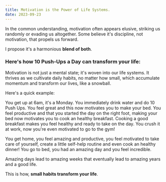 ```yaml
---
title: Motivation is the Power of Life Systems.
date: 2023-09-23
---
```


In the common understanding, motivation often appears elusive, striking us randomly or evading us altogether. Some believe it's discipline, not motivation, that propels us forward.

I propose it's a harmonious **blend of both**.

### Here's how 10 Push-Ups a Day can transform your life:

Motivation is not just a mental state; it's woven into our life systems. It thrives as we cultivate daily habits, no matter how small, which accumulate momentum and transform our lives, like a snowball.

Here's a quick example:

You get up at 6am, it's a Monday. You immediately drink water and do 10 Push Ups. You feel great and this now motivates you to make your bed. You feel productive and that you started the day on the right foot, making your bed now motivates you to cook an healthy breakfast. Cooking a good breakfast makes you feel healthy and ready to take on the day. You crush it at work, now you're even motivated to go to the gym!

You get home, you feel amazing and productive, you feel motivated to take care of yourself, create a little self-help routine and even cook an healthy dinner! You go to bed, you had an amazing day and you feel incredible.

Amazing days lead to amazing weeks that eventually lead to amazing years and a good life.

This is how, **small habits transform your life**.
